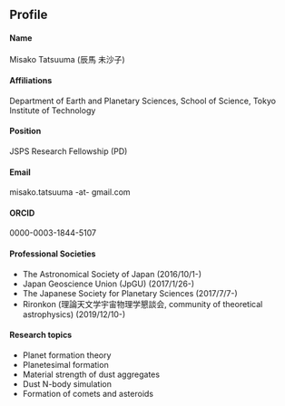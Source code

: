 ## Profile

#### Name
Misako Tatsuuma (辰馬 未沙子)

#### Affiliations
Department of Earth and Planetary Sciences, School of Science, Tokyo Institute of Technology

#### Position
JSPS Research Fellowship (PD)

#### Email
misako.tatsuuma -at- gmail.com

#### ORCID
0000-0003-1844-5107

#### Professional Societies
- The Astronomical Society of Japan (2016/10/1-)
- Japan Geoscience Union (JpGU) (2017/1/26-)
- The Japanese Society for Planetary Sciences (2017/7/7-)
- Rironkon (理論天文学宇宙物理学懇談会, community of theoretical astrophysics) (2019/12/10-)

#### Research topics
- Planet formation theory
- Planetesimal formation
- Material strength of dust aggregates
- Dust N-body simulation
- Formation of comets and asteroids
